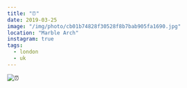```yaml
---
title: "⏰"
date: 2019-03-25
image: "/img/photo/cb01b74828f30528f8b7bab905fa1690.jpg"
location: "Marble Arch"
instagram: true
tags:
  - london
  - uk
---
```


![⏰](/img/photo/cb01b74828f30528f8b7bab905fa1690.jpg)
